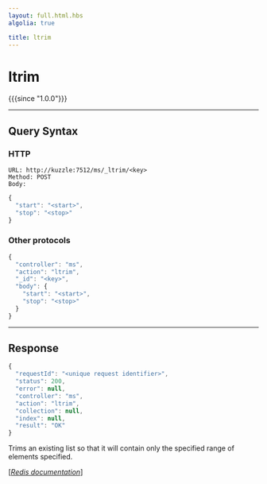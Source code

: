 ```yaml
---
layout: full.html.hbs
algolia: true

title: ltrim
---
```


# ltrim

{{{since "1.0.0"}}}



---

## Query Syntax

### HTTP

```http
URL: http://kuzzle:7512/ms/_ltrim/<key>
Method: POST  
Body:
```


```js
{
  "start": "<start>",
  "stop": "<stop>"
}
```



### Other protocols


```js
{
  "controller": "ms",
  "action": "ltrim",
  "_id": "<key>",
  "body": {
    "start": "<start>",
    "stop": "<stop>"
  }
}
```

---

## Response

```javascript
{
  "requestId": "<unique request identifier>",
  "status": 200,
  "error": null,
  "controller": "ms",
  "action": "ltrim",
  "collection": null,
  "index": null,
  "result": "OK"
}
```

Trims an existing list so that it will contain only the specified range of elements specified.

[[_Redis documentation_]](https://redis.io/commands/ltrim)
